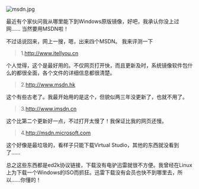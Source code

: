 ![msdn.jpg](https://blog.wendster.com/usr/uploads/2019/12/960700812.jpg)

最近有个家伙问我从哪里能下到Windows原版镜像，好吧，我承认你没上过网……
当然要用MSDN啦！

不过话说回来，网上一搜，嗯，出来四个MSDN。
我来评测一下

>1.<http://www.itellyou.cn>

个人觉得，这个是最好用的。不仅网页打开快，而且更新及时，系统镜像软件包什么的都很全面，各个文件的详细信息都很清楚。

>2.<http://www.msdn.hk>

这个有些古老了。我最开始用的是这个，但貌似两三年没更新了，也就不用了。

>3.<http://www.imsdn.cn>

这个比第二个更新好一点，不过打开太慢了！我保证比我的网页还慢。

>4.<http://msdn.microsoft.com>

这个好像是最垃圾的，看样子只能下载Virtual Studio，其他的东西就没看到了……

总之这些东西都是ed2k协议链接，下载没有电驴迅雷就很不方便。我曾经在Linux上为下载一个Windows的ISO而抓狂。迅雷下载没有会员也快不到哪里去，所以……你懂的！ 
